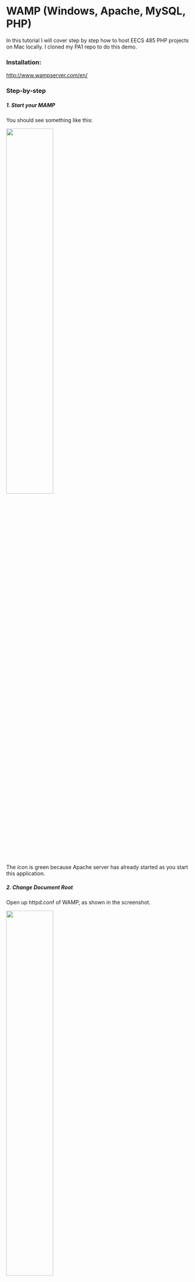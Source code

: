 # WAMP (Windows, Apache, MySQL, PHP)

In this tutorial I will cover step by step how to host EECS 485 PHP projects on Mac locally. I cloned my PA1 repo to do this demo.

### Installation:
http://www.wampserver.com/en/

### Step-by-step
##### 1. Start your MAMP
You should see something like this: 

<img src="https://github.com/EECS485-Fall2014/staff/blob/master/tutorials/WAMP/1.png" width="50%" height="50%">

The icon is green because Apache server has already started as you start this application.

##### 2. Change Document Root
Open up httpd.conf of WAMP, as shown in the screenshot.

<img src="https://github.com/EECS485-Fall2014/staff/blob/master/tutorials/WAMP/2.png" width="50%" height="50%">

Then search for `DocumentRoot` in the file, find the one with a path which by default should be `....../wamp/www/` and replace that with where your index.php is located. 

<img src="https://github.com/EECS485-Fall2014/staff/blob/master/tutorials/WAMP/3.png" width="50%" height="50%">

You can see I changed my DocumentRoot to `E:\wamp\pa1_q350d6haor\html`. When I set it up, my folder is like this:

<img src="https://github.com/EECS485-Fall2014/staff/blob/master/tutorials/WAMP/0.png" width="75%" height="75%">

##### 3. Enable rewrite module

<img src="https://github.com/EECS485-Fall2014/staff/blob/master/tutorials/WAMP/6.png" width="50%" height="50%">

Click the `rewrite_module` will enable it. WAMP should restart automatically (turn yellow, and wait for a while it will turn green again).

##### 4. Set up MySQL
We will need to set up database which is referenced in your PHP code. For example, I have code 

	$user="group11"; 
	$password="friedcode"; 
	$database="group11";
	$con = mysql_connect("127.0.0.1", $user, $password) or die('Could not connect: ' . mysql_error()); 


We need to set up the user and database here. Go to "PHPMyAdmin"

<img src="https://github.com/EECS485-Fall2014/staff/blob/master/tutorials/WAMP/7.png" width="50%" height="50%">

Under "Users" Tab, add a new user, fill in username which correspond to the one you used in your code, choose localhost, fill in password (again should match what is in your PHP code), ignore "generate password", check all checkboxs in "Database for user" and "Global privileges" and scroll down to the bottom of the page to click ok. Here is a screenshot for reference:

<img src="https://github.com/EECS485-Fall2014/staff/blob/master/tutorials/WAMP/10.png" width="75%" height="75%">

##### 5. Run it! 
So far you should have everything set up to run the code, use your browser to go to "localhost/secret/pa#". Screenshot:

<img src="https://github.com/EECS485-Fall2014/staff/blob/master/tutorials/WAMP/11.png" width="75%" height="75%">

### Trouble-shooting
Please read Apache -> Apache error/access log carefully.

### Miscellaneous
You can turn off PHP debug info by going to PHP->PHP settings.
<img src="https://github.com/EECS485-Fall2014/staff/blob/master/tutorials/WAMP/9.png" width="50%" height="50%">